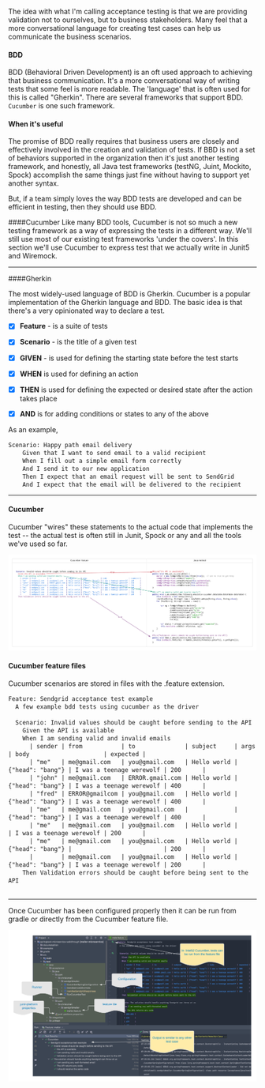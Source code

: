

The idea with what I'm calling acceptance testing is that we are providing validation not to ourselves, but to business stakeholders.  Many feel that a more conversational language for creating test cases can help us communicate the business scenarios.  

#### BDD
BDD (Behavioral Driven Development) is an oft used approach to achieving that business communication.  It's a more conversational way of writing tests that some feel is more readable.  The 'language' that is often used for this is called "Gherkin". There are several frameworks that support BDD.  `Cucumber` is one such framework.  

#### When it's useful
The promise of BDD really requires that business users are closely and effectively involved in the creation and validation of tests.  If BBD is not a set of behaviors supported in the organization then it's just another testing framework, and honestly, all Java test frameworks (testNG, Juint, Mockito, Spock) accomplish the same things just fine without having to support yet another syntax.

But, if a team simply loves the way BDD tests are developed and can be efficient in testing, then they should use BDD.

####Cucumber
Like many BDD tools, Cucumber is not so much a new testing framework as a way of expressing the tests in a different way.  We'll still use most of our existing test frameworks 'under the covers'.  In this section we'll use Cucumber to express test that we actually write in Junit5 and Wiremock.


---

####Gherkin

The most widely-used language of BDD is Gherkin. Cucumber is a popular implementation of the Gherkin language and BDD.  The basic idea is that there's a very opinionated way to declare a test.

* [x] **Feature** - is a suite of tests
* [x] **Scenario** - is the title of a given test
* [x] **GIVEN** - is used for defining the starting state before the test starts
* [x] **WHEN** is used for defining an action
* [x] **THEN** is used for defining the expected or desired state after the action takes place
* [x] **AND** is for adding conditions or states to any of the above


As an example,

```gherkin
Scenario: Happy path email delivery
    Given that I want to send email to a valid recipient
    When I fill out a simple email form correctly
    And I send it to our new application
    Then I expect that an email request will be sent to SendGrid
    And I expect that the email will be delivered to the recipient
```

---
#### Cucumber

Cucumber "wires" these statements to the actual code that implements the test -- the actual test is often still in Junit, Spock or any and all the tools we've used so far.

![](../../.gitbook/assets/feature-method.png)


#### Cucumber feature files
Cucumber scenarios are stored in files with the .feature extension.

```gherkin
Feature: Sendgrid acceptance test example
  A few example bdd tests using cucumber as the driver

  Scenario: Invalid values should be caught before sending to the API
    Given the API is available
    When I am sending valid and invalid emails
      | sender | from           | to              | subject     | args             | body                     | expected |
      | "me"   | me@gmail.com   | you@gmail.com   | Hello world | {"head": "bang"} | I was a teenage werewolf | 200      |
      | "john" | me@gmail.com   | ERROR.gmail.com | Hello world | {"head": "bang"} | I was a teenage werewolf | 400      |
      | "fred" | ERROR@gmailcom | you@gmail.com   | Hello world | {"head": "bang"} | I was a teenage werewolf | 400      |
      | "me"   | me@gmail.com   | you@gmail.com   |             | {"head": "bang"} | I was a teenage werewolf | 400      |
      | "me"   | me@gmail.com   | you@gmail.com   | Hello world |                  | I was a teenage werewolf | 200      |
      | "me"   | me@gmail.com   | you@gmail.com   | Hello world | {"head": "bang"} |                          | 200      |
      |        | me@gmail.com   | you@gmail.com   | Hello world | {"head": "bang"} | I was a teenage werewolf | 200      |
    Then Validation errors should be caught before being sent to the API


```

---
Once Cucumber has been configured properly then it can be run from gradle or directly from the Cucumber feature file.


![](../../.gitbook/assets/run-cucumber.png)